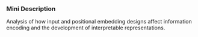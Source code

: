### Mini Description

Analysis of how input and positional embedding designs affect information encoding and the development of interpretable representations.
